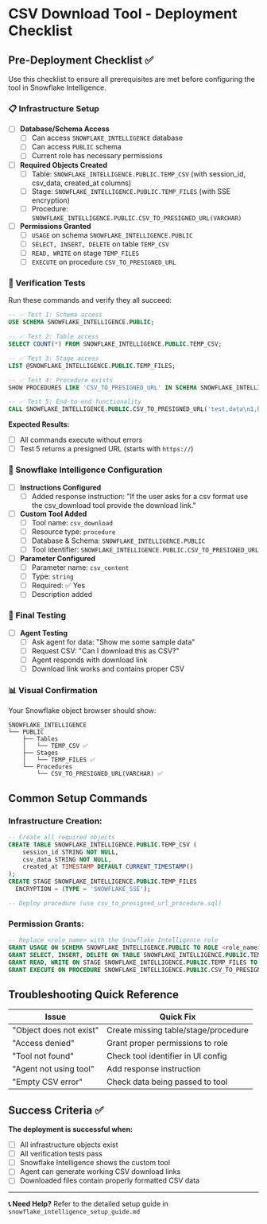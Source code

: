 # CSV Download Tool - Deployment Checklist

## Pre-Deployment Checklist ✅

Use this checklist to ensure all prerequisites are met before configuring the tool in Snowflake Intelligence.

### 📋 Infrastructure Setup

- [ ] **Database/Schema Access**
  - [ ] Can access `SNOWFLAKE_INTELLIGENCE` database
  - [ ] Can access `PUBLIC` schema
  - [ ] Current role has necessary permissions

- [ ] **Required Objects Created**
  - [ ] Table: `SNOWFLAKE_INTELLIGENCE.PUBLIC.TEMP_CSV` (with session_id, csv_data, created_at columns)
  - [ ] Stage: `SNOWFLAKE_INTELLIGENCE.PUBLIC.TEMP_FILES` (with SSE encryption)
  - [ ] Procedure: `SNOWFLAKE_INTELLIGENCE.PUBLIC.CSV_TO_PRESIGNED_URL(VARCHAR)`

- [ ] **Permissions Granted**
  - [ ] `USAGE` on schema `SNOWFLAKE_INTELLIGENCE.PUBLIC`
  - [ ] `SELECT, INSERT, DELETE` on table `TEMP_CSV`
  - [ ] `READ, WRITE` on stage `TEMP_FILES`
  - [ ] `EXECUTE` on procedure `CSV_TO_PRESIGNED_URL`

### 🧪 Verification Tests

Run these commands and verify they all succeed:

```sql
-- ✅ Test 1: Schema access
USE SCHEMA SNOWFLAKE_INTELLIGENCE.PUBLIC;

-- ✅ Test 2: Table access
SELECT COUNT(*) FROM SNOWFLAKE_INTELLIGENCE.PUBLIC.TEMP_CSV;

-- ✅ Test 3: Stage access  
LIST @SNOWFLAKE_INTELLIGENCE.PUBLIC.TEMP_FILES;

-- ✅ Test 4: Procedure exists
SHOW PROCEDURES LIKE 'CSV_TO_PRESIGNED_URL' IN SCHEMA SNOWFLAKE_INTELLIGENCE.PUBLIC;

-- ✅ Test 5: End-to-end functionality
CALL SNOWFLAKE_INTELLIGENCE.PUBLIC.CSV_TO_PRESIGNED_URL('test,data\n1,hello\n2,world');
```

**Expected Results:**
- [ ] All commands execute without errors
- [ ] Test 5 returns a presigned URL (starts with `https://`)

### 🎯 Snowflake Intelligence Configuration

- [ ] **Instructions Configured**
  - [ ] Added response instruction: "If the user asks for a csv format use the csv_download tool provide the download link."

- [ ] **Custom Tool Added**
  - [ ] Tool name: `csv_download`
  - [ ] Resource type: `procedure`
  - [ ] Database & Schema: `SNOWFLAKE_INTELLIGENCE.PUBLIC`
  - [ ] Tool identifier: `SNOWFLAKE_INTELLIGENCE.PUBLIC.CSV_TO_PRESIGNED_URL`

- [ ] **Parameter Configured**
  - [ ] Parameter name: `csv_content`
  - [ ] Type: `string`
  - [ ] Required: ✅ Yes
  - [ ] Description added

### 🔄 Final Testing

- [ ] **Agent Testing**
  - [ ] Ask agent for data: "Show me some sample data"
  - [ ] Request CSV: "Can I download this as CSV?"
  - [ ] Agent responds with download link
  - [ ] Download link works and contains proper CSV

### 📊 Visual Confirmation

Your Snowflake object browser should show:

```
SNOWFLAKE_INTELLIGENCE
└── PUBLIC
    ├── Tables
    │   └── TEMP_CSV ✅
    ├── Stages  
    │   └── TEMP_FILES ✅
    └── Procedures
        └── CSV_TO_PRESIGNED_URL(VARCHAR) ✅
```

## Common Setup Commands

### Infrastructure Creation:
```sql
-- Create all required objects
CREATE TABLE SNOWFLAKE_INTELLIGENCE.PUBLIC.TEMP_CSV (
    session_id STRING NOT NULL,
    csv_data STRING NOT NULL,
    created_at TIMESTAMP DEFAULT CURRENT_TIMESTAMP()
);
CREATE STAGE SNOWFLAKE_INTELLIGENCE.PUBLIC.TEMP_FILES
  ENCRYPTION = (TYPE = 'SNOWFLAKE_SSE');

-- Deploy procedure (use csv_to_presigned_url_procedure.sql)
```

### Permission Grants:
```sql
-- Replace <role_name> with the Snowflake Intelligence role
GRANT USAGE ON SCHEMA SNOWFLAKE_INTELLIGENCE.PUBLIC TO ROLE <role_name>;
GRANT SELECT, INSERT, DELETE ON TABLE SNOWFLAKE_INTELLIGENCE.PUBLIC.TEMP_CSV TO ROLE <role_name>;
GRANT READ, WRITE ON STAGE SNOWFLAKE_INTELLIGENCE.PUBLIC.TEMP_FILES TO ROLE <role_name>;
GRANT EXECUTE ON PROCEDURE SNOWFLAKE_INTELLIGENCE.PUBLIC.CSV_TO_PRESIGNED_URL(VARCHAR) TO ROLE <role_name>;
```

## Troubleshooting Quick Reference

| Issue | Quick Fix |
|-------|-----------|
| "Object does not exist" | Create missing table/stage/procedure |
| "Access denied" | Grant proper permissions to role |
| "Tool not found" | Check tool identifier in UI config |
| "Agent not using tool" | Add response instruction |
| "Empty CSV error" | Check data being passed to tool |

## Success Criteria ✅

**The deployment is successful when:**
- [ ] All infrastructure objects exist
- [ ] All verification tests pass
- [ ] Snowflake Intelligence shows the custom tool
- [ ] Agent can generate working CSV download links
- [ ] Downloaded files contain properly formatted CSV data

---

**📞 Need Help?** Refer to the detailed setup guide in `snowflake_intelligence_setup_guide.md`
